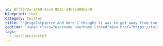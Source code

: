 ```yaml
---
id: 0ff5972e-1469-4ac9-861c-d4b55d90b2d9
blueprint: text
category: twitter
title: "'@rigelstpierre And here I thought it was to get away from the law and debt collectors. #JustJokesSortOf"
caption: '<span class="username username_linked">@<a href="https://twitter.com/rigelstpierre" title="Rigel St. Pierre">rigelstpierre</a></span> And here I thought it was to get away from the law and debt collectors. <span class="hashtag hashtag_local">#<a href="http://tweettemp.darylchymko.ca/?tag=justjokessortof">JustJokesSortOf</a>'
tags:
  - JustJokesSortOf
---
```

